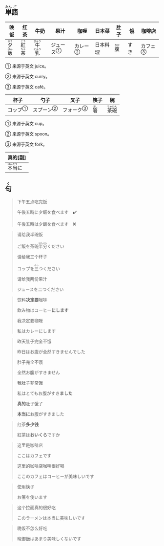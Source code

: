 ## <ruby>単<rt>たん</rt>語<rt>ご</rt></ruby>

| 晚饭                                    | 红茶                                    | 牛奶                                      | 果汁                      | 咖喱                     | 日本菜  | 肚子                        | 饿   | 咖啡店                    |
| ------------------------------------- | ------------------------------------- | --------------------------------------- | ----------------------- | ---------------------- | ---- | ------------------------- | --- | ---------------------- |
| <ruby>夕<rt>ゆう</rt>飯<rt>はん</rt></ruby> | <ruby>紅<rt>こう</rt>茶<rt>ちゃ</rt></ruby> | <ruby>牛<rt>ぎゅう</rt>乳<rt>にゅう</rt></ruby> | <a>ジュース</a><sup>①</sup> | <a>カレー</a><sup>②</sup> | 日本料理 | <ruby>腹<rt>なか</rt></ruby> | すき  | <a>カフェ</a><sup>③</sup> |

① 来源于英文 juice。

② 来源于英文 curry。

③ 来源于英文 café。

| 杯子                     | 勺子                      | 叉子                      | 筷子                        | 碗                                     |
| ---------------------- | ----------------------- | ----------------------- | ------------------------- | ------------------------------------- |
| <a>コップ</a><sup>①</sup> | <a>スプーン</a><sup>②</sup> | <a>フォーク</a><sup>③</sup> | <ruby>箸<rt>はし</rt></ruby> | <ruby>茶<rt>ちゃ</rt>碗<rt>わん</rt></ruby> |

① 来源于英文 cup。

② 来源于英文 spoon。

③ 来源于英文 fork。

| 真的[副]                                  |
| -------------------------------------- |
| <ruby>本<rt>ほん</rt>当<rt>とう</rt>に</ruby> |





## <ruby>句<rt>く</rt></ruby>

> 下午五点吃完饭
> 
> 午後五時に夕飯を食べます　✔️
> 
> 午後五時は夕飯を食べます　❌

> 请给我半碗饭
>
> ご飯を茶碗<ruby>半<rt>はん</rt>分<rt>ぶん</rt></ruby>ください
>
> 请给我三个杯子
>
> コップを<ruby>三<rt>みっ</rt></ruby>つください
>
> 请给我两份果汁
>
> ジュースを二つください

> 饮料**决定要**咖啡
> 
> 飲み物はコーヒー**にします**
> 
> 我决定要咖喱
> 
> 私はカレーにします

> 昨天肚子完全不饿
> 
> 昨日はお腹が全然すきませんでした
> 
> 肚子完全不饿
> 
> 全然お腹がすきません
> 
> 我肚子非常饿
> 
> 私はとてもお腹がすき**ました**
> 
> **真的**肚子饿了
> 
> **本当に**お腹がすきました

> 红茶**多少钱**
> 
> 紅茶は**おいくら**ですか

> 这里是咖啡店
>
> ここはカフェです
>
> 这里的咖啡店咖啡很好喝
>
> ここのカフェはコーヒーが美味しいです

> 使用筷子
> 
> お箸を使います

> 这个拉面真的很好吃
> 
> このラーメンは本当に美味しいです

> 晚饭不怎么好吃
>
> 晩御飯はあまり美味しくないです

